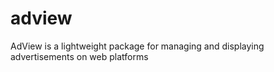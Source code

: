 # adview
AdView is a lightweight package for managing and displaying advertisements on web platforms
